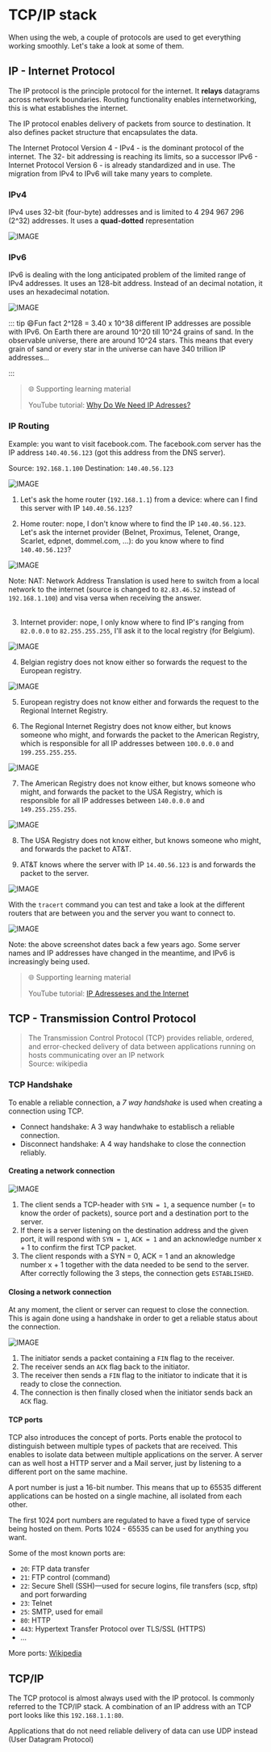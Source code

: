 # TCP/IP stack

When using the web, a couple of protocols are used to get everything working smoothly. Let's take a look at some of them.

## IP - Internet Protocol

The IP protocol is the principle protocol for the internet. It **relays** datagrams across network boundaries. Routing functionality enables internetworking, this is what establishes the internet.

The IP protocol enables delivery of packets from source to destination. It also defines packet structure that encapsulates the data.

The Internet Protocol Version 4 - IPv4 - is the dominant protocol of the internet. The 32- bit addressing is reaching its limits, so a successor IPv6 - Internet Protocol Version 6 - is already standardized and in use. The migration from IPv4 to IPv6 will take many years to complete.

### IPv4

IPv4 uses 32-bit (four-byte) addresses and is limited to 4 294 967 296 (2^32) addresses. It uses a **quad-dotted** representation

![IMAGE](./images/image7.png)

### IPv6

IPv6 is dealing with the long anticipated problem of the limited range of IPv4 addresses. It uses an 128-bit address. Instead of an decimal notation, it uses an hexadecimal notation.

![IMAGE](./images/image8.png)

::: tip 😄Fun fact
2^128 = 3.40 x 10^38 different IP addresses are possible with IPv6. On Earth there are around 10^20 till 10^24 grains of sand. In the observable universe, there are around 10^24 stars. This means that every grain of sand or every star in the universe can have 340 trillion IP addresses...
<!--
3,4 x 10^38 / 10^24 = 3,4 x 10^14 = 340 biljoen (of 340.000.000.000.000) IP-adressen per zandkorrel of ster.
-->
:::

> 🌐 Supporting learning material
>
> YouTube tutorial: [Why Do We Need IP Adresses?](https://www.youtube.com/watch?v=iGPXkxeOfdk)

### IP Routing

Example: you want to visit facebook.com. The facebook.com server has the IP address `140.40.56.123` (got this address from the DNS server).

Source: `192.168.1.100`
Destination: `140.40.56.123`

![IMAGE](./images/image9.png)

1. Let's ask the home router (`192.168.1.1`) from a device: where can I find this server with IP `140.40.56.123`?

2. Home router: nope, I don't know where to find the IP `140.40.56.123`. Let's ask the internet provider (Belnet, Proximus, Telenet, Orange, Scarlet, edpnet, dommel.com, ...): do you know where to find `140.40.56.123`?

![IMAGE](./images/image10.png)

Note: NAT: Network Address Translation is used here to switch from a local network to the internet (source is changed to `82.83.46.52` instead of `192.168.1.100`) and visa versa when receiving the answer.
<br>
<br>

3. Internet provider: nope, I only know where to find IP's ranging from `82.0.0.0` to `82.255.255.255`, I'll ask it to the local registry (for Belgium).

![IMAGE](./images/image11.png)

4. Belgian registry does not know either so forwards the request to the European registry.

![IMAGE](./images/image12.png)

5. European registry does not know either and forwards the request to the Regional Internet Registry.

6. The Regional Internet Registry does not know either, but knows someone who might, and forwards the packet to the American Registry, which is responsible for all IP addresses between `100.0.0.0` and `199.255.255.255`.

![IMAGE](./images/image13.png)

7. The American Registry does not know either, but knows someone who might, and forwards the packet to the USA Registry, which is responsible for all IP addresses between `140.0.0.0` and `149.255.255.255`.

![IMAGE](./images/image14.png)

8. The USA Registry does not know either, but knows someone who might, and forwards the packet to AT&T.

9. AT&T knows where the server with IP `14.40.56.123` is and forwards the packet to the server.

![IMAGE](./images/image15.png)

With the `tracert` command you can test and take a look at the different routers that are between you and the server you want to connect to. 

![IMAGE](./images/image16.png)

Note: the above screenshot dates back a few years ago. Some server names and IP addresses have changed in the meantime, and IPv6 is increasingly being used.

> 🌐 Supporting learning material
>
> YouTube tutorial: [IP Adresseses and the Internet](https://www.youtube.com/watch?v=L6bDA5FK6gs)

## TCP - Transmission Control Protocol

> The Transmission Control Protocol (TCP) provides reliable, ordered, and error-checked delivery of data between applications running on hosts communicating over an IP network <br>Source: wikipedia

### TCP Handshake

To enable a reliable connection, a *7 way handshake* is used when creating a connection using TCP.

* Connect handshake: A 3 way handwhake to establisch a reliable connection.
* Disconnect handshake: A 4 way handshake to close the connection reliably.

#### Creating a network connection

![IMAGE](./images/image17.png)

1. The client sends a TCP-header with `SYN = 1`, a sequence number (= to know the order of packets), source port and a destination port to the server.
2. If there is a server listening on the destination address and the given port, it will respond with `SYN = 1`, `ACK = 1` and an acknowledge number x + 1 to confirm the first TCP packet.
3. The client responds with a SYN = 0, ACK = 1 and an aknowledge number x + 1 together with the data needed to be send to the server.
After correctly following the 3 steps, the connection gets `ESTABLISHED`.

#### Closing a network connection

At any moment, the client or server can request to close the connection. This is again done using a handshake in order to get a reliable status about the connection.

![IMAGE](./images/image18.png)

1. The initiator sends a packet containing a `FIN` flag to the receiver.
2. The receiver sends an `ACK` flag back to the initiator.
3. The receiver then sends a `FIN` flag to the initiator to indicate that it is ready to close the connection.
4. The connection is then finally closed when the initiator sends back an `ACK` flag.

#### TCP ports

TCP also introduces the concept of ports. Ports enable the protocol to distinguish between multiple types of packets that are received. This enables to isolate data between multiple applications on the server. A server can as well host a HTTP server and a Mail server, just by listening to a different port on the same machine.

A port number is just a 16-bit number. This means that up to 65535 different applications can be hosted on a single machine, all isolated from each other.

The first 1024 port numbers are regulated to have a fixed type of service being hosted on them. Ports 1024 - 65535 can be used for anything you want.

Some of the most known ports are:

* `20`: FTP data transfer
* `21`: FTP control (command)
* `22`: Secure Shell (SSH)—used for secure logins, file transfers (scp, sftp) and port forwarding
* `23`: Telnet
* `25`: SMTP, used for email
* `80`: HTTP
* `443`: Hypertext Transfer Protocol over TLS/SSL (HTTPS)
* …

More ports: [Wikipedia](https://en.wikipedia.org/wiki/List_of_TCP_and_UDP_port_numbers)

## TCP/IP

The TCP protocol is almost always used with the IP protocol. Is commonly referred to the TCP/IP stack. A combination of an IP address with an TCP port looks like this `192.168.1.1:80`.

Applications that do not need reliable delivery of data can use UDP instead (User Datagram Protocol)